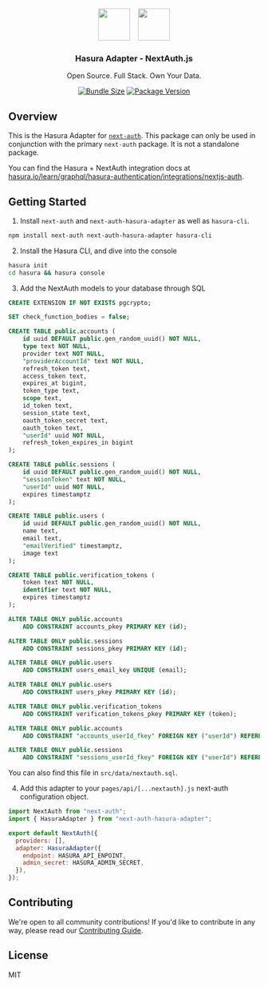 <p align="center">
   <br/>
   <a href="https://next-auth.js.org" target="_blank"><img height="64px" src="https://next-auth.js.org/img/logo/logo-sm.png" /></a>&nbsp;&nbsp;&nbsp;&nbsp;<img height="64px" src="https://user-images.githubusercontent.com/1134738/184874569-9ebc18c4-aa3f-40cd-baa8-3663ff1f8c80.png" />
   <h3 align="center"><b>Hasura Adapter</b> - NextAuth.js</h3>
   <p align="center">
   Open Source. Full Stack. Own Your Data.
   </p>
   <p align="center" style="align: center;">
      <a href="https://www.npmjs.com/package/next-auth-hasura-adapter" target="_blank"><img src="https://img.shields.io/bundlephobia/minzip/next-auth-hasura-adapter" alt="Bundle Size"/></a>
      <a href="https://www.npmjs.com/package/next-auth-hasura-adapter" target="_blank"><img src="https://img.shields.io/npm/v/next-auth-hasura-adapter" alt="Package Version" /></a>
   </p>
</p>

## Overview

This is the Hasura Adapter for [`next-auth`](https://next-auth.js.org). This package can only be used in conjunction with the primary `next-auth` package. It is not a standalone package.

You can find the Hasura + NextAuth integration docs at [hasura.io/learn/graphql/hasura-authentication/integrations/nextjs-auth](https://hasura.io/learn/graphql/hasura-authentication/integrations/nextjs-auth/).

## Getting Started

1. Install `next-auth` and `next-auth-hasura-adapter` as well as `hasura-cli`.

```sh
npm install next-auth next-auth-hasura-adapter hasura-cli
```

2. Install the Hasura CLI, and dive into the console

```sh
hasura init
cd hasura && hasura console
```

3. Add the NextAuth models to your database through SQL

```sql
CREATE EXTENSION IF NOT EXISTS pgcrypto;

SET check_function_bodies = false;

CREATE TABLE public.accounts (
    id uuid DEFAULT public.gen_random_uuid() NOT NULL,
    type text NOT NULL,
    provider text NOT NULL,
    "providerAccountId" text NOT NULL,
    refresh_token text,
    access_token text,
    expires_at bigint,
    token_type text,
    scope text,
    id_token text,
    session_state text,
    oauth_token_secret text,
    oauth_token text,
    "userId" uuid NOT NULL,
    refresh_token_expires_in bigint
);

CREATE TABLE public.sessions (
    id uuid DEFAULT public.gen_random_uuid() NOT NULL,
    "sessionToken" text NOT NULL,
    "userId" uuid NOT NULL,
    expires timestamptz
);

CREATE TABLE public.users (
    id uuid DEFAULT public.gen_random_uuid() NOT NULL,
    name text,
    email text,
    "emailVerified" timestamptz,
    image text
);

CREATE TABLE public.verification_tokens (
    token text NOT NULL,
    identifier text NOT NULL,
    expires timestamptz
);

ALTER TABLE ONLY public.accounts
    ADD CONSTRAINT accounts_pkey PRIMARY KEY (id);

ALTER TABLE ONLY public.sessions
    ADD CONSTRAINT sessions_pkey PRIMARY KEY (id);

ALTER TABLE ONLY public.users
    ADD CONSTRAINT users_email_key UNIQUE (email);

ALTER TABLE ONLY public.users
    ADD CONSTRAINT users_pkey PRIMARY KEY (id);

ALTER TABLE ONLY public.verification_tokens
    ADD CONSTRAINT verification_tokens_pkey PRIMARY KEY (token);

ALTER TABLE ONLY public.accounts
    ADD CONSTRAINT "accounts_userId_fkey" FOREIGN KEY ("userId") REFERENCES public.users(id) ON UPDATE RESTRICT ON DELETE CASCADE;

ALTER TABLE ONLY public.sessions
    ADD CONSTRAINT "sessions_userId_fkey" FOREIGN KEY ("userId") REFERENCES public.users(id) ON UPDATE RESTRICT ON DELETE CASCADE;
```

You can also find this file in `src/data/nextauth.sql`.

4. Add this adapter to your `pages/api/[...nextauth].js` next-auth configuration object.

```js
import NextAuth from "next-auth";
import { HasuraAdapter } from "next-auth-hasura-adapter";

export default NextAuth({
  providers: [],
  adapter: HasuraAdapter({
    endpoint: HASURA_API_ENPOINT,
    admin_secret: HASURA_ADMIN_SECRET,
  }),
});
```

## Contributing

We're open to all community contributions! If you'd like to contribute in any way, please read our [Contributing Guide](https://github.com/nextauthjs/next-auth/blob/main/CONTRIBUTING.md).

## License

MIT
